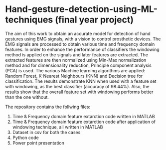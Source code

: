 # Hand-gesture-detection-using-ML-techniques (final year project)

The aim of this work to obtain an accurate model for detection of hand gestures using EMG signals, with a vision to 
control prosthetic devices. The EMG signals are processed to obtain various time and frequency domain features. In 
order to enhance the performance of classifiers the windowing method is applied on the signals and later features are 
extracted. The extracted features are then normalized using Min-Max normalization method and for dimensionality 
reduction, Principle component analysis (PCA) is used. The various Machine learning algorithms are applied: 
Random Forest, K-Nearest Neighbours (KNN) and Decision tree for classification. The results demonstrate KNN 
when used with a feature set with windowing, as the best classifier (accuracy of 98.44%). Also, the results show that 
the overall feature set with windowing performs better than the one without. 

The repository contains the follwing files:

1. Time & Frequency domain feature extarction code written in MATLAB
2. Time & Frequency domain feature extarction code after application of windowing technique, all written in MATLAB
3. Dataset in csv for both the cases
4. Python code
5. Power point presentation

